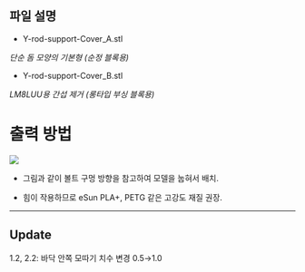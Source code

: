 ## 파일 설명
- Y-rod-support-Cover_A.stl

*단순 돔 모양의 기본형 (순정 블록용)*

- Y-rod-support-Cover_B.stl

*LM8LUU용 간섭 제거 (롱타입 부싱 블록용)*

# 출력 방법
![](https://github.com/simulz/CreMaker_TuneUp/blob/80ee9f8e16c89f2dbe51878edf8f797fe0bad4b3/3D_Models/Main_Parts/Y/Y-rod-support-Cover/Images/cura.png)

+ 그림과 같이 볼트 구멍 방향을 참고하여 모델을 눕혀서 배치.

+ 힘이 작용하므로 eSun PLA+, PETG 같은 고강도 재질 권장.

***
## Update
1.2, 2.2: 바닥 안쪽 모따기 치수 변경 0.5→1.0

